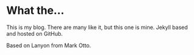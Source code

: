 # What the...

This is my blog. There are many like it, but this one is mine. Jekyll based and hosted on GitHub.

Based on Lanyon from Mark Otto.
